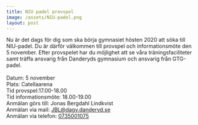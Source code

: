 ```yaml
---
title: NIU padel provspel
image: /assets/NIU-padel.png
layout: post
---
```


Nu är det dags för dig som ska börja gymnasiet hösten 2020 att söka till NIU-padel. 
Du är därför välkommen till provspel och informationsmöte den 5 november. 
Efter provspelet har du möjlighet att se våra träningsfaciliteter samt träffa ansvarig från Danderyds gymnasium och ansvarig från GTG-padel.
<br>
<br>
Datum: 5 november<br>
Plats: Catellaarena<br>
Tid provspel:17.00-18.00<br>
Tid informationsmöte: 18.00-19.00<br>
Anmälan görs till: Jonas Bergdahl Lindkvist<br>
Anmälan via mail: [JBL@dagy.danderyd.se](mailto:JBL@dagy.danderyd.se)<br>
Anmälan via telefon: [0735001075](tel:0735001075)<br>
